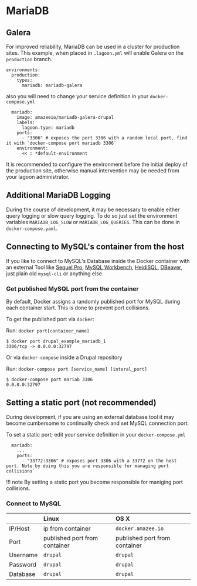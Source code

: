 # MariaDB

## Galera

For improved reliability, MariaDB can be used in a cluster for production sites. This example, when placed in `.lagoon.yml` will enable Galera on the `production` branch.

```text
environments:
  production:
    types:
      mariadb: mariadb-galera
```

also you will need to change your service definition in your `docker-compose.yml`

```text
  mariadb:
    image: amazeeio/mariadb-galera-drupal
    labels:
      lagoon.type: mariadb
    ports:
      - "3306" # exposes the port 3306 with a random local port, find it with `docker-compose port mariadb 3306`
    environment:
      << : *default-environment
```

It is recommended to configure the environment before the initial deploy of the production site, otherwise manual intervention may be needed from your lagoon administrator.

## Additional MariaDB Logging

During the course of development, it may be necessary to enable either query logging or slow query logging. To do so just set the environment variables `MARIADB_LOG_SLOW` or `MARIADB_LOG_QUERIES`. This can be done in `docker-compose.yaml`.

## Connecting to MySQL's container from the host

If you like to connect to MySQL's Database inside the Docker container with an external Tool like [Sequel Pro](http://www.sequelpro.com/), [MySQL Workbench](http://www.mysql.com/products/workbench/), [HeidiSQL](http://www.heidisql.com/), [DBeaver](http://dbeaver.jkiss.org/), just plain old `mysql-cli` or anything else.

### Get published MySQL port from the container

By default, Docker assigns a randomly published port for MySQL during each container start. This is done to prevent port collisions.

To get the published port via `docker`:

Run: `docker port[container_name]`

```text
$ docker port drupal_example_mariadb_1
3306/tcp -> 0.0.0.0:32797
```

Or via `docker-compose` inside a Drupal repository

Run: `docker-compose port [service_name] [interal_port]`

```text
$ docker-compose port mariab 3306
0.0.0.0:32797
```

## Setting a static port \(not recommended\)

During development, if you are using an external database tool it may become cumbersome to continually check and set MySQL connection port.

To set a static port; edit your service definition in your `docker-compose.yml`

```text
  mariadb:
    ...
    ports:
      - "33772:3306" # exposes port 3306 with a 33772 on the host port. Note by doing this you are responsible for managing port collisions`
```

!!! note By setting a static port you become responsible for maniging port collisions.

### Connect to MySQL

|  | Linux | OS X |
| :--- | :--- | :--- |
| IP/Host | ip from container | `docker.amazee.io` |
| Port | published port from container | published port from container |
| Username | `drupal` | `drupal` |
| Password | `drupal` | `drupal` |
| Database | `drupal` | `drupal` |

